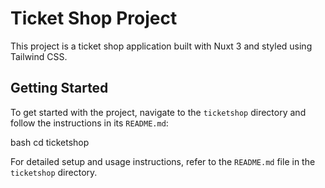 # Ticket Shop Project

This project is a ticket shop application built with Nuxt 3 and styled using Tailwind CSS.

## Getting Started

To get started with the project, navigate to the `ticketshop` directory and follow the instructions in its `README.md`:

bash
cd ticketshop

For detailed setup and usage instructions, refer to the `README.md` file in the `ticketshop` directory.